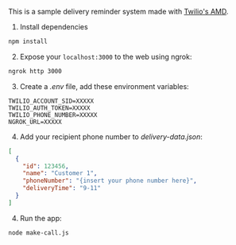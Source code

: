 This is a sample delivery reminder system made with [Twilio's AMD](https://www.twilio.com/docs/voice/answering-machine-detection).

1. Install dependencies

```bash
npm install
```

2. Expose your `localhost:3000` to the web using ngrok:

```bash
ngrok http 3000
```

3. Create a *.env* file, add these environment variables:

```
TWILIO_ACCOUNT_SID=XXXXX
TWILIO_AUTH_TOKEN=XXXXX
TWILIO_PHONE_NUMBER=XXXXX
NGROK_URL=XXXXX
```

4. Add your recipient phone number to *delivery-data.json*:

```json
[
  {
    "id": 123456,
    "name": "Customer 1",
    "phoneNumber": "{insert your phone number here}",
    "deliveryTime": "9-11"
  }
]
```

4. Run the app:

```bash
node make-call.js
```